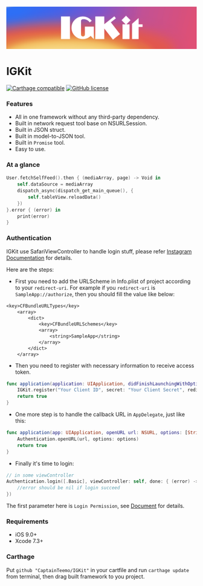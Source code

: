 <p align="center">
  <img src="https://raw.githubusercontent.com/CaptainTeemo/IGKit/master/logo.png">
</p>

# IGKit
[![Carthage compatible](https://img.shields.io/badge/Carthage-compatible-4BC51D.svg?style=flat)](https://github.com/Carthage/Carthage)
[![GitHub license](https://img.shields.io/badge/license-MIT-blue.svg)](https://raw.githubusercontent.com/CaptainTeemo/IGKit/master/LICENSE.md)
<!--[![GitHub release](https://img.shields.io/github/release/CaptainTeemo/IGKit.svg)](https://github.com/CaptainTeemo/IGKit/releases)-->

### Features
* All in one framework without any third-party dependency.
* Built in network request tool base on NSURLSession.
* Built in JSON struct.
* Built in model-to-JSON tool.
* Built in `Promise` tool.
* Easy to use.

### At a glance

```swift
User.fetchSelfFeed().then { (mediaArray, page) -> Void in
    self.dataSource = mediaArray
    dispatch_async(dispatch_get_main_queue(), { 
        self.tableView.reloadData()
    })
}.error { (error) in
    print(error)
}
```
### Authentication
IGKit use SafariViewController to handle login stuff, please refer [Instagram Documentation](https://www.instagram.com/developer/authentication/) for details.

Here are the steps:
* First you need to add the URLScheme in Info.plist of project according to your `redirect-uri`. For example if you `redirect-uri` is `SampleApp://authorize`, then you should fill the value like below:
```
<key>CFBundleURLTypes</key>
	<array>
		<dict>
			<key>CFBundleURLSchemes</key>
			<array>
				<string>SampleApp</string>
			</array>
		</dict>
	</array>
```
* Then you need to register with necessary information to receive access token.
```swift
func application(application: UIApplication, didFinishLaunchingWithOptions launchOptions: [NSObject: AnyObject]?) -> Bool {
    IGKit.register("Your Client ID", secret: "Your Client Secret", redirectURI: "Your Redirect URI")
    return true
}
```
* One more step is to handle the callback URL in `AppDelegate`, just like this:
```swift
func application(app: UIApplication, openURL url: NSURL, options: [String : AnyObject]) -> Bool {
    Authentication.openURL(url, options: options)
    return true
}
```
* Finally it's time to login:
```swift
// in some viewController
Authentication.login([.Basic], viewController: self, done: { (error) -> Void in
    //error should be nil if login succeed
})
```
The first parameter here is `Login Permission`, see [Document](https://www.instagram.com/developer/authorization/) for details.

### Requirements
* iOS 9.0+
* Xcode 7.3+

### Carthage
Put `github "CaptainTeemo/IGKit"` in your cartfile and run `carthage update` from terminal, then drag built framework to you project.
